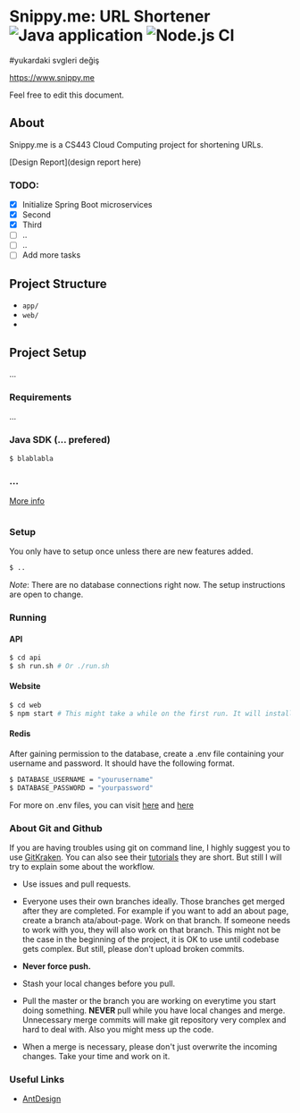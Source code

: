 # Snippy.me: URL Shortener ![Java application](https://github.com/Dogacel/Kalas-Iris/workflows/Python%20application/badge.svg) ![Node.js CI](https://github.com/Dogacel/Kalas-Iris/workflows/Node.js%20CI/badge.svg)
#yukardaki svgleri değiş

https://www.snippy.me

Feel free to edit this document.

## About

Snippy.me is a CS443 Cloud Computing project for shortening URLs.

[Design Report](design report here)


### TODO:

- [x] Initialize Spring Boot microservices
- [x] Second
- [x] Third
- [ ] ..
- [ ] ..
- [ ] Add more tasks

## Project Structure

- `app/`
- `web/` 
- 

## Project Setup

...

### Requirements

...

### Java SDK (... prefered)

```bash
$ blablabla
```

### ...

[More info]()

```bash
```

### Setup

You only have to setup once unless there are new features added.

```bash
$ ..
```

_Note_: There are no database connections right now. The setup instructions are open to change.

### Running

#### API

```bash
$ cd api
$ sh run.sh # Or ./run.sh
```

#### Website

```bash
$ cd web
$ npm start # This might take a while on the first run. It will install dependencies
```

#### Redis
After gaining permission to the database, create a .env file containing your username and password. It should have the following format. 
```bash
$ DATABASE_USERNAME = "yourusername"
$ DATABASE_PASSWORD = "yourpassword"
```
For more on .env files, you can visit [here](https://pypi.org/project/python-dotenv/) and [here](https://www.ibm.com/support/knowledgecenter/ssw_aix_72/osmanagement/env_file.html)

### About Git and Github

If you are having troubles using git on command line, I highly suggest you to use [GitKraken](https://www.gitkraken.com/). You can also see their [tutorials](https://www.gitkraken.com/learn/git) they are short. But still I will try to explain some about the workflow.

- Use issues and pull requests.

- Everyone uses their own branches ideally. Those branches get merged after they are completed. For example if you want to add an about page, create a branch ata/about-page. Work on that branch. If someone needs to work with you, they will also work on that branch. This might not be the case in the beginning of the project, it is OK to use until codebase gets complex. But still, please don't upload broken commits.

- **Never force push.**

- Stash your local changes before you pull.

- Pull the master or the branch you are working on everytime you start doing something. **NEVER** pull while you have local changes and merge. Unnecessary merge commits will make git repository very complex and hard to deal with. Also you might mess up the code.

- When a merge is necessary, please don't just overwrite the incoming changes. Take your time and work on it.

### Useful Links

- [AntDesign](https://ant.design/)
